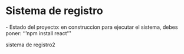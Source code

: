 <h1>Sistema de registro</h1>
- Estado del proyecto: en construccion
para ejecutar el sistema, debes poner:
‘’’npm install react’’’

sistema de registro2
